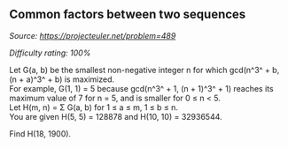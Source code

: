 Common factors between two sequences
------------------------------------

*Source: https://projecteuler.net/problem=489*


*Difficulty rating: 100%*

Let G(a, b) be the smallest non-negative integer n for which gcd(n^3^ +
b, (n + a)^3^ + b) is maximized.\
 For example, G(1, 1) = 5 because gcd(n^3^ + 1, (n + 1)^3^ + 1) reaches
its maximum value of 7 for n = 5, and is smaller for 0 ≤ n \< 5.\
 Let H(m, n) = Σ G(a, b) for 1 ≤ a ≤ m, 1 ≤ b ≤ n.\
 You are given H(5, 5) = 128878 and H(10, 10) = 32936544.

Find H(18, 1900).
